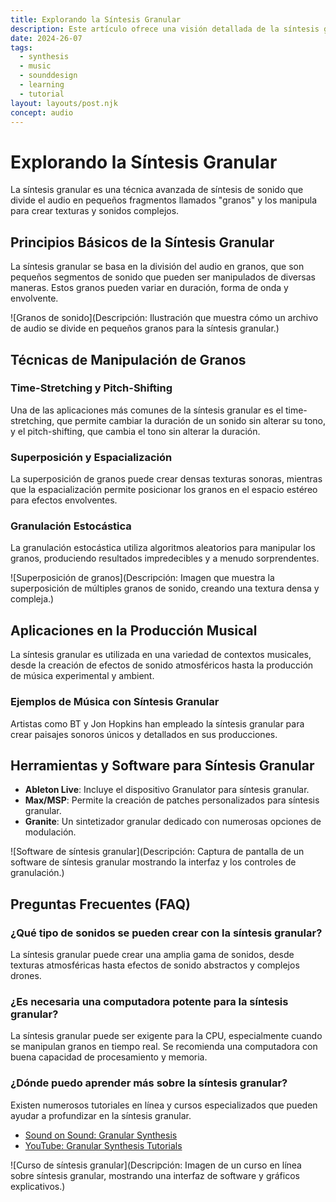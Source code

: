 ```yaml
---
title: Explorando la Síntesis Granular
description: Este artículo ofrece una visión detallada de la síntesis granular, sus principios básicos, técnicas y aplicaciones en la producción musical.
date: 2024-26-07
tags:
  - synthesis
  - music
  - sounddesign
  - learning
  - tutorial
layout: layouts/post.njk
concept: audio
---
```


# Explorando la Síntesis Granular

La síntesis granular es una técnica avanzada de síntesis de sonido que divide el audio en pequeños fragmentos llamados "granos" y los manipula para crear texturas y sonidos complejos.

## Principios Básicos de la Síntesis Granular

La síntesis granular se basa en la división del audio en granos, que son pequeños segmentos de sonido que pueden ser manipulados de diversas maneras. Estos granos pueden variar en duración, forma de onda y envolvente.

![Granos de sonido](Descripción: Ilustración que muestra cómo un archivo de audio se divide en pequeños granos para la síntesis granular.)

## Técnicas de Manipulación de Granos

### Time-Stretching y Pitch-Shifting

Una de las aplicaciones más comunes de la síntesis granular es el time-stretching, que permite cambiar la duración de un sonido sin alterar su tono, y el pitch-shifting, que cambia el tono sin alterar la duración.

### Superposición y Espacialización

La superposición de granos puede crear densas texturas sonoras, mientras que la espacialización permite posicionar los granos en el espacio estéreo para efectos envolventes.

### Granulación Estocástica

La granulación estocástica utiliza algoritmos aleatorios para manipular los granos, produciendo resultados impredecibles y a menudo sorprendentes.

![Superposición de granos](Descripción: Imagen que muestra la superposición de múltiples granos de sonido, creando una textura densa y compleja.)

## Aplicaciones en la Producción Musical

La síntesis granular es utilizada en una variedad de contextos musicales, desde la creación de efectos de sonido atmosféricos hasta la producción de música experimental y ambient.

### Ejemplos de Música con Síntesis Granular

Artistas como BT y Jon Hopkins han empleado la síntesis granular para crear paisajes sonoros únicos y detallados en sus producciones.

## Herramientas y Software para Síntesis Granular

- **Ableton Live**: Incluye el dispositivo Granulator para síntesis granular.
- **Max/MSP**: Permite la creación de patches personalizados para síntesis granular.
- **Granite**: Un sintetizador granular dedicado con numerosas opciones de modulación.

![Software de síntesis granular](Descripción: Captura de pantalla de un software de síntesis granular mostrando la interfaz y los controles de granulación.)

## Preguntas Frecuentes (FAQ)

### ¿Qué tipo de sonidos se pueden crear con la síntesis granular?

La síntesis granular puede crear una amplia gama de sonidos, desde texturas atmosféricas hasta efectos de sonido abstractos y complejos drones.

### ¿Es necesaria una computadora potente para la síntesis granular?

La síntesis granular puede ser exigente para la CPU, especialmente cuando se manipulan granos en tiempo real. Se recomienda una computadora con buena capacidad de procesamiento y memoria.

### ¿Dónde puedo aprender más sobre la síntesis granular?

Existen numerosos tutoriales en línea y cursos especializados que pueden ayudar a profundizar en la síntesis granular.

- [Sound on Sound: Granular Synthesis](https://www.soundonsound.com/techniques/granular-synthesis-explained)
- [YouTube: Granular Synthesis Tutorials](https://www.youtube.com/results?search_query=granular+synthesis+tutorials)

![Curso de síntesis granular](Descripción: Imagen de un curso en línea sobre síntesis granular, mostrando una interfaz de software y gráficos explicativos.)
